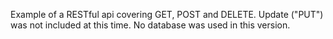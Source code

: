 Example of a RESTful api covering GET, POST and DELETE.
Update ("PUT") was not included at this time. 
No database was used in this version.
